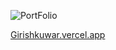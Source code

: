 ![PortFolio](https://i.postimg.cc/jqpM3MMZ/image.png)

[Girishkuwar.vercel.app](https://girishkuwar.vercel.app/)
